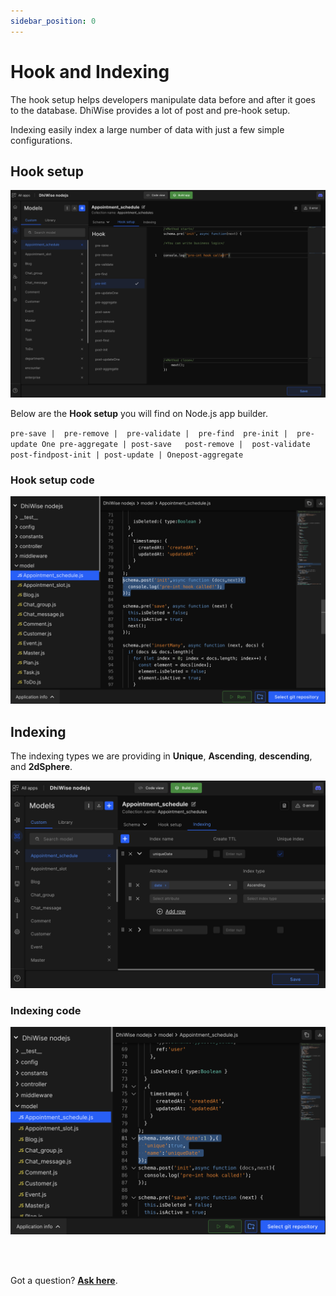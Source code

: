 ```yaml
---
sidebar_position: 0
---
```


# Hook and Indexing

The hook setup helps developers manipulate data before and after it goes to the database. DhiWise provides a lot of post and pre-hook setup.

Indexing easily index a large number of data with just a few simple configurations. 

## **Hook setup**

![Example banner](./img/Hook/Hook-setup.png)

Below are the **Hook setup** you will find on Node.js app builder.

`pre-save |  pre-remove |  pre-validate |  pre-find  pre-init |  pre-update
One pre-aggregate | post-save   post-remove |  post-validate
post-findpost-init | post-update | Onepost-aggregate`

### Hook setup code

![Example banner](./img/Hook/hook-setup-code.png)

## **Indexing**

The indexing types we are providing in **Unique**, **Ascending**, **descending**, and **2dSphere**.

![Example banner](./img/Hook/indexing.png)

### Indexing code

![Example banner](./img/Hook/indexing-code.png)

<br/>
<br/>

Got a question? [**Ask here**](https://discord.com/invite/rFMnCG5MZ7).